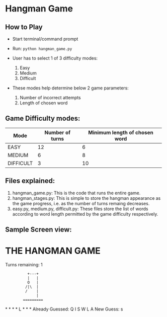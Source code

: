 # Hangman Game

## How to Play

- Start terminal/command prompt
- Run: ```python hangman_game.py```

- User has to select 1 of 3 difficulty modes:
    1. Easy
    2. Medium
    3. Difficult
    

- These modes help determine below 2 game parameters:
    1. Number of incorrect attempts
    2. Length of chosen word

## Game Difficulty modes:

| Mode      | Number of turns | Minimum length of chosen word |
|-----------|-----------------|-------------------------------|
| EASY      | 12              | 6                             |
| MEDIUM    | 6               | 8                             |
| DIFFICULT | 3               | 10                            |


## Files explained:

1. hangman_game.py: This is the code that runs the entire game.
2. hangman_stages.py: This is simple to store the hangman appearance as the game progress, i.e. as the number of turns remaing decreases.
3. easy.py, medium.py, difficult.py: These files store the list of words according to word length permitted by the game difficulty respectively.


## Sample Screen view:

THE HANGMAN GAME
================

Turns remaining: 1

              +---+
              |   |
              O   |
             /|\  |
             /    |
                  |
            =========
\* \* \* \* L \* \* \*
Already Guessed: Q I S W L A
New Guess: s

